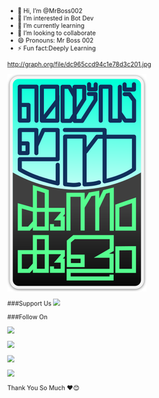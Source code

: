 - 👋 Hi, I’m @MrBoss002
- 👀 I’m interested in Bot Dev
- 🌱 I’m currently learning
- 💞️ I’m looking to collaborate 
- 😄 Pronouns: Mr Boss 002
- ⚡ Fun fact:Deeply Learning

http://graph.org/file/dc965ccd94c1e78d3c201.jpg

![made-in-kozhikode](https://raw.githubusercontent.com/TheoIsDumb/charapara/master/static/kunnamkulam_optimized.svg)
<!---
MrBoss002/MrBoss002 is a ✨ special ✨ repository because its `README.md` (this file) appears on your GitHub profile.
You can click the Preview link to take a look at your changes.
--->

###Support Us
<a href="https://t.me/Mallu_Hub_TG"><img src="https://img.shields.io/badge/Telegram-Join%20Telegram%20Group-blue.svg?logo=telegram"></a>

###Follow On
<p align="left">
<a href="https://github.com/MrBoss002"><img src="https://img.shields.io/badge/GitHub-Follow%20on%20GitHub-inactive.svg?logo=github"></a>
</p>
<p align="left">
<a href="https://twitter.com/MrBoss___002"><img src="https://img.shields.io/badge/Twitter-Follow%20on%20Twitter-informational.svg?logo=twitter"></a>
</p>
<p align="left">
<a href="https://t.me/Mallu_Hub"><img src="https://img.shields.io/badge/Facebook-Follow%20on%20Facebook-blue.svg?logo=facebook"></a>
</p>
<p align="left">
<a href="https://instagram.com/Mr_Boss_002_"><img src="https://img.shields.io/badge/Instagram-Follow%20on%20Instagram-important.svg?logo=instagram"></a>
</p>

Thank You So Much ♥️😊
